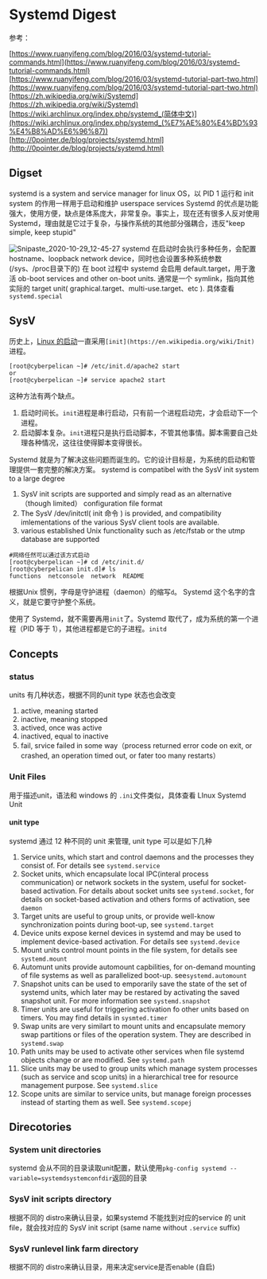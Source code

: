 # Systemd Digest

参考：

[https://www.ruanyifeng.com/blog/2016/03/systemd-tutorial-commands.html](https://www.ruanyifeng.com/blog/2016/03/systemd-tutorial-commands.html)
[https://www.ruanyifeng.com/blog/2016/03/systemd-tutorial-part-two.html](https://www.ruanyifeng.com/blog/2016/03/systemd-tutorial-part-two.html)
[https://zh.wikipedia.org/wiki/Systemd](https://zh.wikipedia.org/wiki/Systemd)
[https://wiki.archlinux.org/index.php/systemd_(简体中文)](https://wiki.archlinux.org/index.php/systemd_(%E7%AE%80%E4%BD%93%E4%B8%AD%E6%96%87))
[http://0pointer.de/blog/projects/systemd.html](http://0pointer.de/blog/projects/systemd.html)

## Digset

systemd is a system and service manager for linux OS，以 PID 1 运行和 init system 的作用一样用于启动和维护 userspace services
Systemd 的优点是功能强大，使用方便，缺点是体系庞大，非常复杂。事实上，现在还有很多人反对使用 Systemd，理由就是它过于复杂，与操作系统的其他部分强耦合，违反"keep simple, keep stupid"

![Snipaste_2020-10-29_12-45-27](https://cdn.jsdelivr.net/gh/dhay3/image-repo@master/20220316/Snipaste_2020-10-29_12-45-27.5l9vtfsxre00.webp)
systemd 在启动时会执行多种任务，会配置hostname、loopback network device，同时也会设置多种系统参数(/sys、/proc目录下的)
在 boot 过程中 systemd 会启用 default.target，用于激活 ob-boot services and other on-boot units. 通常是一个 symlink，指向其他实际的 target unit( graphical.target、multi-use.target、etc ). 具体查看`systemd.special`
## SysV

历史上，[Linux 的启动](http://www.ruanyifeng.com/blog/2013/08/linux_boot_process.html)一直采用`[init](https://en.wikipedia.org/wiki/Init)`进程。

```shell
[root@cyberpelican ~]# /etc/init.d/apache2 start
or
[root@cyberpelican ~]# service apache2 start
```

这种方法有两个缺点。

1.  启动时间长。`init`进程是串行启动，只有前一个进程启动完，才会启动下一个进程。 
1.  启动脚本复杂。`init`进程只是执行启动脚本，不管其他事情。脚本需要自己处理各种情况，这往往使得脚本变得很长。  

Systemd 就是为了解决这些问题而诞生的。它的设计目标是，为系统的启动和管理提供一套完整的解决方案。
systemd is compatibel with the SysV init system to a large degree

1. SysV init scripts are supported and simply read as an alternative（though limited） configuration file format
1. The SysV /dev/initctl( init 命令 ) is provided, and compatibility imlementations of the various SysV client tools are available.
1. various established Unix functionality such as /etc/fstab or the utmp database are supported

```
#网络任然可以通过该方式启动
[root@cyberpelican ~]# cd /etc/init.d/
[root@cyberpelican init.d]# ls
functions  netconsole  network  README
```

根据Unix 惯例，字母是守护进程（daemon）的缩写`d`。 Systemd 这个名字的含义，就是它要守护整个系统。

使用了 Systemd，就不需要再用`init`了。Systemd 取代了，成为系统的第一个进程（PID 等于 1），其他进程都是它的子进程。`initd`

## Concepts
### status
units 有几种状态，根据不同的unit type 状态也会改变

1. active, meaning started
1. inactive, meaning stopped
1. actived, once was active
1. inactived, equal to inactive
1. fail, srvice failed in some way（process returned error code on exit, or crashed, an operation timed out, or fater too many restarts）
### Unit Files
用于描述unit，语法和 windows 的 `.ini`文件类似，具体查看 LInux Systemd Unit
#### unit type
systemd 通过 12 种不同的 unit 来管理, unit type 可以是如下几种

1. Service units, which start and control daemons and the processes they consist of. For details see `systemd.service`
1. Socket units, which encapsulate local IPC(interal process communication) or network sockets in the system, useful for socket-based activation. For details about socket units see `systemd.socket`, for details on socket-based activation and others forms of activation, see `daemon`
1. Target units are useful to group units, or provide well-know synchronization points during boot-up, see `systemd.target`
1. Device units expose kernel devices in systemd and may be used to implement device-based activation. For details see `systemd.device`
1. Mount units control mount points in the file system, for details see `systemd.mount`
1. Automunt units provide automount capbilities, for on-demand mounting of file systems as well as parallelized boot-up. see`systemd.automount`
1. Snapshot units can be used to emporarily save the state of the set of systemd units, which later may be restared by activating the saved snapshot unit. For more information see `systemd.snapshot`
1. Timer units are useful for triggering activation fo other units based on timers. You may find details in `sysmted.timer`
1. Swap units are very similart to mount units and encapsulate memory swap partitions or files of the operation system. They are described in `systemd.swap`
1. Path units may be used to activate other services when file systemd objects change or are modified. See `systemd.path`
1. Slice units may be used to group units which manage system processes (such as service and scop units) in a hierarchical tree for resource management purpose. See `systemd.slice`
1. Scope units are similar to service units, but manage foreign processes instead of starting them as well. See `systemd.scopej`
## Direcotories
### System unit directories
systemd 会从不同的目录读取unit配置，默认使用`pkg-config systemd --variable=systemdsystemconfdir`返回的目录
### SysV init scripts directory
根据不同的 distro来确认目录，如果systemd 不能找到对应的service 的 unit file，就会找对应的 SysV init script (same name without `.service` suffix)
### SysV runlevel link farm directory
根据不同的 distro来确认目录，用来决定service是否enable (自启)

